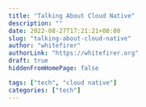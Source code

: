 ```yaml
---
title: "Talking About Cloud Native"
description: ""
date: 2022-08-27T17:21:21+08:00
slug: "talking-about-cloud-native"
author: "whitefirer"
authorLink: "https://whitefirer.org"
draft: true
hiddenFromHomePage: false

tags: ["tech", "cloud native"]
categories: ["tech"]
---
```



